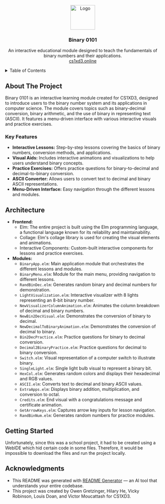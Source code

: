 <div align="center">
  <a href="https://cs
<div align="center">
  <a href="https://stabl.rocks/ShowModulePublish?modulePublishId=0a6330dc-6e05-447c-820f-293aca08929a&fullscreen=true">
    <img src="https://github.com/user-attachments/assets/3c9585d6-5fae-4c68-bd85-05d2bfdd3e3c" alt="Logo" width="80" height="80">
  </a>

<h3 align="center">Binary 0101</h3>

  <p align="center">
    An interactive educational module designed to teach the fundamentals of binary numbers and their applications.
    <br />
     <a href="https://stabl.rocks/ShowModulePublish?modulePublishId=0a6330dc-6e05-447c-820f-293aca08929a&fullscreen=true">cs1xd3.online</a>
  </p>
</div>

<!-- TABLE OF CONTENTS -->
<details>
  <summary>Table of Contents</summary>
  <ol>
    <li>
      <a href="#about-the-project">About The Project</a>
      <ul>
        <!--<li><a href="#demo">Demo</a></li> -->
        <li><a href="#key-features">Key Features</a></li>
      </ul>
    </li>
    <li><a href="#architecture">Architecture</a></li>
    <li><a href="#getting-started">Getting Started</a></li>
    <li><a href="#license">License</a></li>
    <li><a href="#acknowledgments">Acknowledgments</a></li>
  </ol>
</details>

## About The Project

Binary 0101 is an interactive learning module created for CS1XD3, designed to introduce users to the binary number system and its applications in computer science. The module covers topics such as binary-decimal conversion, binary arithmetic, and the use of binary in representing text (ASCII). It features a menu-driven interface with various interactive visuals and practice exercises.

<!--### Demo

<div align="center">
  <a href="https://cs1xd3.online/ShowModulePublish?modulePublishId=0a6330dc-6e05-447c-820f-293aca08929a&fullscreen=true">
    <img src="https://github.com/user-attachments/assets/3b6baea2-cb25-4670-86b8-094d69d2bf83" alt="Project Demo">
  </a>
</div> -->

### Key Features

- **Interactive Lessons:** Step-by-step lessons covering the basics of binary numbers, conversion methods, and applications.
- **Visual Aids:** Includes interactive animations and visualizations to help users understand binary concepts.
- **Practice Exercises:** Offers practice questions for binary-to-decimal and decimal-to-binary conversion.
- **ASCII Converter:** Allows users to convert text to decimal and binary ASCII representations.
- **Menu-Driven Interface:** Easy navigation through the different lessons and modules.

## Architecture

<!-- ![Architecture Diagram](https://github.com/user-attachments/assets/79d3c0f6-21b6-413b-9f30-5117c6b60e7d) -->

- **Frontend:**
  - Elm: The entire project is built using the Elm programming language, a functional language known for its reliability and maintainability.
  - Collage: Elm's collage library is used for creating the visual elements and animations.
  - Interactive Components: Custom-built interactive components for lessons and practice exercises.
- **Modules:**
  - `BinaryApp.elm`: Main application module that orchestrates the different lessons and modules.
  - `BinaryMenu.elm`: Module for the main menu, providing navigation to different lessons.
  - `RandBinDec.elm`: Generates random binary and decimal numbers for demonstration.
  - `LightVisualization.elm`: Interactive visualizer with 8 lights representing an 8-bit binary number.
  - `NewVisualizerColumnAnimation.elm`: Animates the column breakdown of decimal and binary numbers.
  - `NewBin2DecVisual.elm`: Demonstrates the conversion of binary to decimal.
  - `NewDecimalToBinaryAnimation.elm`: Demonstrates the conversion of decimal to binary.
  - `Bin2DecPractice.elm`: Practice questions for binary to decimal conversion.
  - `Decimal2BinaryPractice.elm`: Practice questions for decimal to binary conversion.
  - `Switch.elm`: Visual representation of a computer switch to illustrate binary.
  - `SingleLight.elm`: Single light bulb visual to represent a binary bit.
  - `HexCol.elm`: Generates random colors and displays their hexadecimal and RGB values.
  - `ASCII.elm`: Converts text to decimal and binary ASCII values.
  - `ExtraApps.elm`: Displays binary addition, multiplication, and conversion to octal.
  - `Credits.elm`: End visual with a congratulations message and certificate animation.
  - `GetArrowKeys.elm`: Captures arrow key inputs for lesson navigation.
  - `RandBinNum.elm`: Generates random numbers for practice modules.

## Getting Started

Unfortunately, since this was a school project, it had to be created using a WebIDE which hid certain code in some files. Therefore, it would be impossible to download the files and run the project locally.

## Acknowledgments

- This README was generated with [README Generator](https://github.com/owengretzinger/readme-generator) — an AI tool that understands your entire codebase.
- This project was created by Owen Gretzinger, Hilary He, Vicky Robinson, Louis Doan, and Victor Moucattash for CS1XD3.
